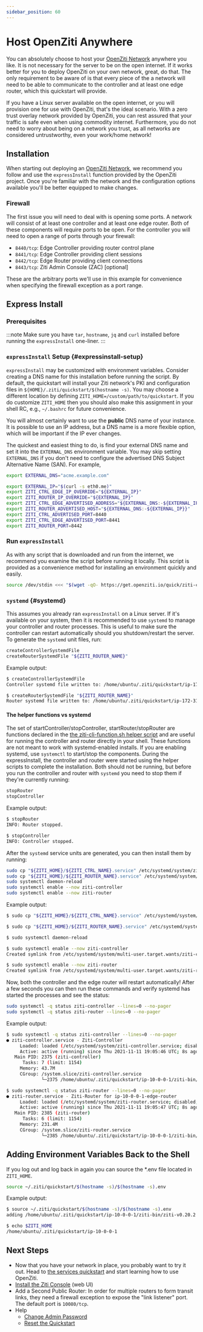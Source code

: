 ```yaml
---
sidebar_position: 60
---
```


# Host OpenZiti Anywhere

You can absolutely choose to host your [OpenZiti Network](../../introduction/index.mdx) anywhere you like.
It is not necessary for the server to be on the open internet. If it works better for you to deploy OpenZiti on your
own network, great, do that.  The only requirement to be aware of is that every piece of the a network will need to be able to communicate to the controller and at least one edge router, which this quickstart will provide.

If you have a Linux server available on the open internet, or you will provision one for use with OpenZiti, that's the
ideal scenario. With a zero trust overlay network provided by OpenZiti, you can rest assured that your traffic is safe even when using commodity internet. Furthermore, you do not need to worry about being on a network you trust, as all networks are considered untrustworthy, even your work/home network!

## Installation

When starting out deploying an [OpenZiti Network](../../introduction/index.mdx), we recommend you follow
and use the `expressInstall` function provided by the OpenZiti project. Once you're familiar with the network and
the configuration options available you'll be better equipped to make changes.

### Firewall

The first issue you will need to deal with is opening some ports. A network will consist of at least one controller and
at least one edge router. Both of these components will require ports to be open. For the controller you will need to
open a range of ports through your firewall:

- `8440/tcp`: Edge Controller providing router control plane
- `8441/tcp`: Edge Controller providing client sessions
- `8442/tcp`: Edge Router providing client connections
- `8443/tcp`: Ziti Admin Console (ZAC) [optional]

These are the arbitrary ports we'll use in this example for convenience when specifying the firewall exception as a port range.

## Express Install

### Prerequisites

:::note
Make sure you have `tar`, `hostname`, `jq` and `curl` installed before running the `expressInstall` one-liner.
:::

### `expressInstall` Setup {#expressinstall-setup}

`expressInstall` may be customized with environment variables. Consider creating a DNS name for this installation before running the script. By default, the
quickstart will install your Ziti network's PKI and configuration files in `${HOME}/.ziti/quickstart/$(hostname -s)`. You may choose a different location by defining `ZITI_HOME=/custom/path/to/quickstart`. If you do customize `ZITI_HOME` then you should also make this assignment in your shell RC, e.g., `~/.bashrc` for future convenience.

You will almost certainly want to use the **public** DNS name
of your instance. It is possible to use an IP address, but a DNS name is a more flexible option, which will be important if the IP ever changes.

The quickest and easiest thing to do, is find your external DNS name and set it into the `EXTERNAL_DNS` environment
variable. You may skip setting `EXTERNAL_DNS` if you don't need to configure the advertised DNS Subject Alternative Name (SAN). For example,

```bash
export EXTERNAL_DNS="acme.example.com"
```

```bash
export EXTERNAL_IP="$(curl -s eth0.me)"       
export ZITI_CTRL_EDGE_IP_OVERRIDE="${EXTERNAL_IP}"
export ZITI_ROUTER_IP_OVERRIDE="${EXTERNAL_IP}"
export ZITI_CTRL_EDGE_ADVERTISED_ADDRESS="${EXTERNAL_DNS:-${EXTERNAL_IP}}"
export ZITI_ROUTER_ADVERTISED_HOST="${EXTERNAL_DNS:-${EXTERNAL_IP}}"
export ZITI_CTRL_ADVERTISED_PORT=8440
export ZITI_CTRL_EDGE_ADVERTISED_PORT=8441
export ZITI_ROUTER_PORT=8442
```

### Run `expressInstall`

As with any script that is downloaded and run from the internet, we recommend you examine 
the script before running it locally. This script is provided as a convenience
method for installing an environment quickly and easily.

```bash
source /dev/stdin <<< "$(wget -qO- https://get.openziti.io/quick/ziti-cli-functions.sh)"; expressInstall
```

### `systemd` {#systemd}

This assumes you already ran `expressInstall` on a Linux server. If it's available on your system, then it is recommended to use `systemd` to manage your controller and router processes. This
is useful to make sure the controller can restart automatically should you shutdown/restart the server. To generate the `systemd` unit files, run:

```bash
createControllerSystemdFile
createRouterSystemdFile "${ZITI_ROUTER_NAME}"
```

Example output:

```bash
$ createControllerSystemdFile
Controller systemd file written to: /home/ubuntu/.ziti/quickstart/ip-172-31-23-18/ip-172-31-23-18-edge-controller.service

$ createRouterSystemdFile "${ZITI_ROUTER_NAME}"
Router systemd file written to: /home/ubuntu/.ziti/quickstart/ip-172-31-23-18/ip-172-31-23-18-edge-router.service
```

#### The helper functions vs systemd

The set of startController/stopController, startRouter/stopRouter are functions declared in the 
[the ziti-cli-function.sh helper script](https://get.openziti.io/quick/ziti-cli-functions.sh) and are useful for running
the controller and router directly in your shell. These functions are not meant to work with systemd-enabled installs. If
you are enabling systemd, use `systemctl` to start/stop the components. During the expressInstall, the controller and router
were started using the helper scripts to complete the installation. Both should not be running, but before you run the 
controller and router with `systemd` you need to stop them if they're currently running:

```bash
stopRouter 
stopController 
```

Example output:

```bash
$ stopRouter 
INFO: Router stopped.

$ stopController 
INFO: Controller stopped.
```

After the `systemd` service units are generated, you can then install them by running:

```bash
sudo cp "${ZITI_HOME}/${ZITI_CTRL_NAME}.service" /etc/systemd/system/ziti-controller.service
sudo cp "${ZITI_HOME}/${ZITI_ROUTER_NAME}.service" /etc/systemd/system/ziti-router.service
sudo systemctl daemon-reload
sudo systemctl enable --now ziti-controller
sudo systemctl enable --now ziti-router
```

Example output:

```bash
$ sudo cp "${ZITI_HOME}/${ZITI_CTRL_NAME}.service" /etc/systemd/system/ziti-controller.service

$ sudo cp "${ZITI_HOME}/${ZITI_ROUTER_NAME}.service" /etc/systemd/system/ziti-router.service

$ sudo systemctl daemon-reload

$ sudo systemctl enable --now ziti-controller
Created symlink from /etc/systemd/system/multi-user.target.wants/ziti-controller.service to /etc/systemd/system/ziti-controller.service.

$ sudo systemctl enable --now ziti-router
Created symlink from /etc/systemd/system/multi-user.target.wants/ziti-router.service to /etc/systemd/system/ziti-router.service.
```

Now, both the controller and the edge router will restart automatically!  After a few seconds you can then run these
commands and verify systemd has started the processes and see the status:

```bash
sudo systemctl -q status ziti-controller --lines=0 --no-pager
sudo systemctl -q status ziti-router --lines=0 --no-pager
```

Example output:

```bash
$ sudo systemctl -q status ziti-controller --lines=0 --no-pager
● ziti-controller.service - Ziti-Controller
     Loaded: loaded (/etc/systemd/system/ziti-controller.service; disabled; vendor preset: enabled)
     Active: active (running) since Thu 2021-11-11 19:05:46 UTC; 8s ago
   Main PID: 2375 (ziti-controller)
      Tasks: 7 (limit: 1154)
     Memory: 43.7M
     CGroup: /system.slice/ziti-controller.service
             └─2375 /home/ubuntu/.ziti/quickstart/ip-10-0-0-1/ziti-bin/ziti-v0.22.11/ziti-controller run /home/ubuntu/.ziti/quickstart/ip-10-0-0-1/co…

$ sudo systemctl -q status ziti-router --lines=0 --no-pager
● ziti-router.service - Ziti-Router for ip-10-0-0-1-edge-router
     Loaded: loaded (/etc/systemd/system/ziti-router.service; disabled; vendor preset: enabled)
     Active: active (running) since Thu 2021-11-11 19:05:47 UTC; 8s ago
   Main PID: 2385 (ziti-router)
      Tasks: 6 (limit: 1154)
     Memory: 231.4M
     CGroup: /system.slice/ziti-router.service
             └─2385 /home/ubuntu/.ziti/quickstart/ip-10-0-0-1/ziti-bin/ziti-v0.22.11/ziti-router run /home/ubuntu/.ziti/quickstart/ip-10-0-0-1/ip-10…
```

## Adding Environment Variables Back to the Shell

If you log out and log back in again you can source the *.env file located in `ZITI_HOME`.

```bash
source ~/.ziti/quickstart/$(hostname -s)/$(hostname -s).env
```

Example output:

```bash
$ source ~/.ziti/quickstart/$(hostname -s)/$(hostname -s).env
adding /home/ubuntu/.ziti/quickstart/ip-10-0-0-1/ziti-bin/ziti-v0.20.2 to the path

$ echo $ZITI_HOME
/home/ubuntu/.ziti/quickstart/ip-10-0-0-1
```

## Next Steps

- Now that you have your network in place, you probably want to try it out. Head to
[the services quickstart](../services/index.md) and start learning how to use OpenZiti.
- [Install the Ziti Console](../zac/index.md) (web UI)
- Add a Second Public Router: In order for multiple routers to form transit links, they need a firewall exception to expose the "link listener" port. The default port is `10080/tcp`.
- Help
  - [Change Admin Password](./help/change-admin-password.md)
  - [Reset the Quickstart](./help/reset-quickstart.md)
